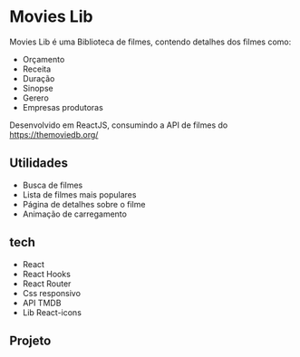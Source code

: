 # Movies Lib

Movies Lib é uma Biblioteca de filmes, contendo detalhes dos filmes como:
- Orçamento 
- Receita 
- Duração
- Sinopse
- Gerero
- Empresas produtoras

Desenvolvido em ReactJS, consumindo a API de filmes do https://themoviedb.org/

## Utilidades

- Busca de filmes 
- Lista de filmes mais populares
- Página de detalhes sobre o filme
- Animação de carregamento

## tech

- React
- React Hooks
- React Router
- Css responsivo
- API TMDB
- Lib React-icons

## Projeto


